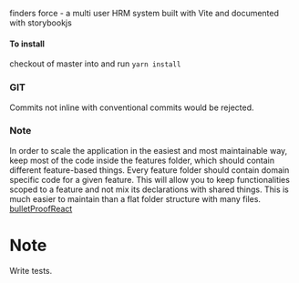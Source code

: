 finders force - a multi user HRM system built with Vite and documented with storybookjs

#### To install

checkout of master into <devname-branchName> and run `yarn install`


### GIT

Commits not inline with conventional commits would be rejected.

### Note

In order to scale the application in the easiest and most maintainable way, keep most of the code inside the features folder, which should contain different feature-based things. Every feature folder should contain domain specific code for a given feature. This will allow you to keep functionalities scoped to a feature and not mix its declarations with shared things. This is much easier to maintain than a flat folder structure with many files. [bulletProofReact](https://github.com/alan2207/bulletproof-react/blob/master/docs/project-structure.md)


# Note
Write tests.